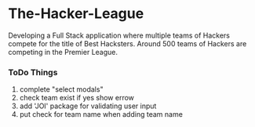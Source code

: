 # The-Hacker-League
Developing a Full Stack application where multiple teams of Hackers compete for the title of Best Hacksters.  Around 500 teams of Hackers are competing in the Premier League.


### ToDo Things

1. complete "select modals"
3. check team exist if yes show errow 
1. add 'JOI' package for validating user input
2. put check for team name when adding team name
